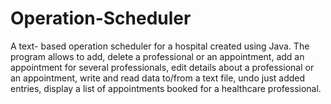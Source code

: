 # Operation-Scheduler

A text- based operation scheduler for a hospital created using Java. The program allows to add, delete a professional or an appointment, add an appointment for several professionals, edit details about a professional or an appointment, write and read data to/from a text file, undo just added entries, display a list of appointments booked for a healthcare professional.
